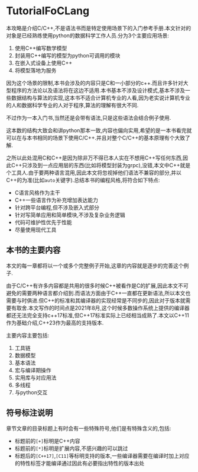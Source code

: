 # TutorialFoCLang

本攻略是介绍C/C++,不是语法书而是特定使用场景下的入门参考手册.本文针对的对象是已经熟练使用python的数据科学工作人员.分为3个主要应用场景:

1. 使用C++编写数学模型
2. 封装用C++编写的模型为python可调用的模块
3. 在嵌入式设备上使用C++
4. 将模型落地为服务

因为这个场景的限制,本书会涉及的内容只是C和一小部分的c++.而且许多针对大型程序的方法论以及语法将在这边不适用.本书基本不涉及设计模式,基本不涉及一些数据结构与算法的实现,这本书不适合计算机专业的人看,因为老实说计算机专业的人和数据科学专业的人对于程序,算法的理解有很大不同.

不过作为一本入门书,当然还是会带有语法,只是这些语法会结合例子使用.

这本数的结构大致会和讲python那本一致,内容也偏向实用,希望的是一本书看完就可以在与本书相同的场景下使用C/C++.并且对整个C/C++的基本原理有个大致了解.

之所以此处混用C和C++是因为除非万不得已本人实在不想用C++写任何东西,因此C++只涉及到一点应用层的东西(比如将模型封装为grpc),没错,本文中C++就是个工具人.由于要两种语言混用,因此本文将忽视掉他们语法不兼容的部分,并以C++的为准(比如`auto`关键字).总结本书的编程风格,将符合如下特点:

+ C语言风格作为主干
+ C++一些语言作为补充增加表达能力
+ 针对跨平台编程,但不涉及嵌入式部分
+ 针对写简单应用和简单模块,不涉及复杂业务逻辑
+ 代码可维护性优先于性能
+ 尽量使用现代工具

## 本书的主要内容

本文的每一章都将以一个或多个完整例子开始,这章的内容就是逐步的完善这个例子.

由于C/C++有许多内容都是共用的很多时候C++被看作是C的扩展,因此本文不可避免的需要两种语言都介绍到.而语法方面由于C++一直都在更新语法,所以本文也需要与时俱进.但C++的标准和其编译器的实现经常是不同步的,因此对于版本就需要有取舍.本文写作的时间点是2021年8月,这个时候多数操作系统上提供的编译器都还无法完全支持c++17标准,但C++17标准实际上已经相当成熟了.本文以C++11作为基础介绍,C++23作为最高的支持版本.

主要内容主要包括:

1. 工具链
2. 数据模型
3. 基本语法
4. 宏与编译期操作
5. 实用库与对应用法
6. 多线程
7. 与python交互

## 符号标注说明

章节文章的目录标题上有时会有一些特殊符号,他们是有特殊含义的,包括:

+ 标题前的`[+]`标明是C++内容
+ 标题前的`[*]`标明是扩展内容,不感兴趣的可以跳过
+ 标题后的`[C++17]`,`[C11]`等标明支持的版本,一些编译器需要在编译时加上对应的特性标签才能编译通过因此有必要指出特性的版本出处